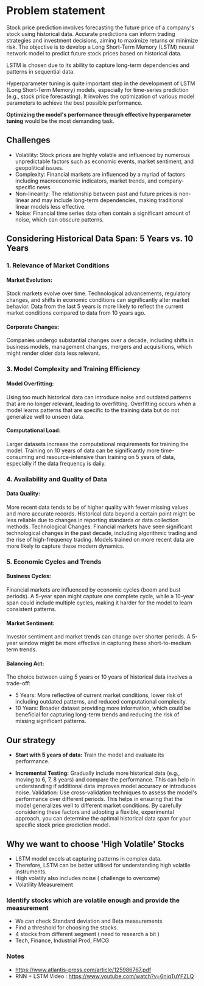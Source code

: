# **Problem statement**

Stock price prediction involves forecasting the future price of a company's stock using historical data. 
Accurate predictions can inform trading strategies and investment decisions, aiming to maximize returns or minimize risk.
The objective is to develop a Long Short-Term Memory (LSTM) neural network model to predict future stock prices based on historical data. 

LSTM is chosen due to its ability to capture long-term dependencies and patterns in sequential data.

Hyperparameter tuning is quite important step in the development of LSTM (Long Short-Term Memory) models, especially for time-series prediction (e.g., stock price forecasting).
It involves the optimization of various model parameters to achieve the best possible performance.

**Optimizing the model's performance through effective hyperparameter tuning** would be the most demanding task.

## **Challenges**

- Volatility: Stock prices are highly volatile and influenced by numerous unpredictable factors such as economic events, market sentiment, and geopolitical issues.
- Complexity: Financial markets are influenced by a myriad of factors including macroeconomic indicators, market trends, and company-specific news.
- Non-linearity: The relationship between past and future prices is non-linear and may include long-term dependencies, making traditional linear models less effective.
- Noise: Financial time series data often contain a significant amount of noise, which can obscure patterns.


## **Considering Historical Data Span: 5 Years vs. 10 Years**

### 1. Relevance of Market Conditions
#### **Market Evolution:**

Stock markets evolve over time. Technological advancements, regulatory changes, and shifts in economic conditions can significantly alter market behavior. Data from the last 5 years is more likely to reflect the current market conditions compared to data from 10 years ago.

#### **Corporate Changes:** 
Companies undergo substantial changes over a decade, including shifts in business models, management changes, mergers and acquisitions, which might render older data less relevant.

### 3. Model Complexity and Training Efficiency

#### **Model Overfitting:** 
Using too much historical data can introduce noise and outdated patterns that are no longer relevant, leading to overfitting. 
Overfitting occurs when a model learns patterns that are specific to the training data but do not generalize well to unseen data.

#### **Computational Load:** 
Larger datasets increase the computational requirements for training the model. 
Training on 10 years of data can be significantly more time-consuming and resource-intensive than training on 5 years of data, especially if the data frequency is daily.


### 4. Availability and Quality of Data

#### **Data Quality:**
More recent data tends to be of higher quality with fewer missing values and more accurate records. Historical data beyond a certain point might be less reliable due to changes in reporting standards or data collection methods.
Technological Changes: Financial markets have seen significant technological changes in the past decade, including algorithmic trading and the rise of high-frequency trading. Models trained on more recent data are more likely to capture these modern dynamics.

### 5. Economic Cycles and Trends

#### **Business Cycles:** 
Financial markets are influenced by economic cycles (boom and bust periods). 
A 5-year span might capture one complete cycle, while a 10-year span could include multiple cycles, making it harder for the model to learn consistent patterns.


#### **Market Sentiment:**
Investor sentiment and market trends can change over shorter periods. A 5-year window might be more effective in capturing these short-to-medium term trends.


#### **Balancing Act:**

The choice between using 5 years or 10 years of historical data involves a trade-off:

- 5 Years: More reflective of current market conditions, lower risk of including outdated patterns, and reduced computational complexity.
- 10 Years: Broader dataset providing more information, which could be beneficial for capturing long-term trends and reducing the risk of missing significant patterns.


## **Our strategy**

- **Start with 5 years of data:** Train the model and evaluate its performance.
  
- **Incremental Testing:** Gradually include more historical data (e.g., moving to 6, 7, 8 years) and compare the performance. This can help in understanding if additional data improves model accuracy or introduces noise.
Validation: Use cross-validation techniques to assess the model's performance over different periods. This helps in ensuring that the model generalizes well to different market conditions.
By carefully considering these factors and adopting a flexible, experimental approach, you can determine the optimal historical data span for your specific stock price prediction model.




## Why we want to choose 'High Volatile' Stocks

- LSTM model excels at capturing patterns in complex data.
- Therefore, LSTM can be better utilised for understanding high volatile instruments.
- High volatily also includes noise ( challenge to overcome)
- Volatility Measurement

### Identify stocks which are volatile enough and provide the measurement
- We can check Standard deviation and Beta measurements
- Find a threshold for choosing the stocks.
- 4 stocks from different segment ( need to research a bit )
- Tech, Finance, Industrial Prod, FMCG


### Notes
- https://www.atlantis-press.com/article/125986767.pdf
- RNN + LSTM Video : https://www.youtube.com/watch?v=6niqTuYFZLQ
